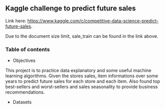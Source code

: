 ## Kaggle challenge to predict future sales
Link here: https://www.kaggle.com/c/competitive-data-science-predict-future-sales.

Due to the document size limit, sale_train can be found in the link above.

### Table of contents
* Objectives

This project is to practice data explanatory and some useful machine learning algorithms.
Given the stores sales, item informations over some years to predict future sales for each store and each item.
Also found top best-sellers and worst-sellers and sales seasonality to provide business recommendations.

* Datasets
